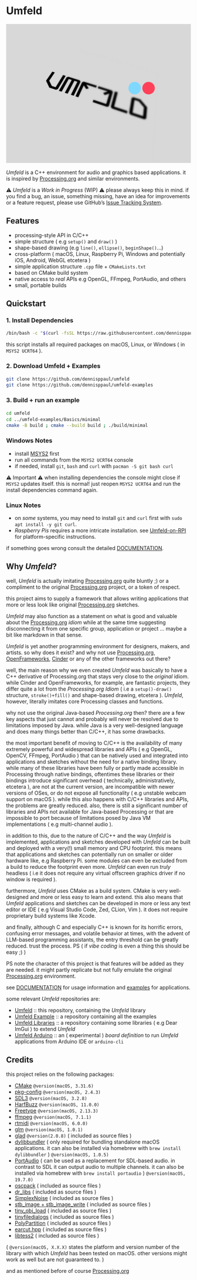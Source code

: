 # Umfeld

![umfeld-logotype-3D](assets/umfeld-logotype-3D.png)

*Umfeld* is a C++ environment for audio and graphics based applications. it is inspired by [Processing.org](https://processing.org) and similar environments.

⚠️ *Umfeld* is a *Work in Progress* (WIP) ⚠️ please always keep this in mind. if you find a bug, an issue, something missing, have an idea for improvements or a feature request, please use GitHub’s [Issue Tracking System](https://github.com/dennisppaul/umfeld/issues).

## Features

- processing-style API in C/C++
- simple structure ( e.g `setup()` and `draw()` )
- shape-based drawing (e.g `line()`, `ellipse()`, `beginShape()`…)
- cross-platform ( macOS, Linux, Raspberry Pi, Windows and potentially iOS, Android, WebGL etcetera )
- simple application structure `.cpp` file + `CMakeLists.txt`
- based on CMake build system
- native access to *real* APIs e.g OpenGL, FFmpeg, PortAudio, and others
- small, portable builds

## Quickstart

### 1. Install Dependencies

```sh
/bin/bash -c "$(curl -fsSL https://raw.githubusercontent.com/dennisppaul/umfeld/refs/heads/main/install.sh)"
```

this script installs all required packages on macOS, Linux, or Windows ( in `MSYS2 UCRT64` ).

### 2. Download Umfeld + Examples

```sh
git clone https://github.com/dennisppaul/umfeld
git clone https://github.com/dennisppaul/umfeld-examples
```

### 3. Build + run an example

```sh
cd umfeld
cd ../umfeld-examples/Basics/minimal
cmake -B build ; cmake --build build ; ./build/minimal
```

### Windows Notes

- install [MSYS2](https://www.msys2.org/) first
- run all commands from the `MSYS2 UCRT64` console
- if needed, install `git`, `bash` and `curl` with `pacman -S git bash curl`
 
⚠️ Important ⚠️ when installing dependencies the console might close if `MSYS2` updates itself. this is normal! just reopen `MSYS2 UCRT64` and run the install dependencies command again.

### Linux Notes

- on *some* systems, you may need to install `git` and `curl` first with `sudo apt install -y git curl`. 
- *Raspberry Pis* requires a more intricate installation. see [Umfeld-on-RPI](documentation/Umfeld-on-RPI.md) for platform-specific instructions.

if something goes wrong consult the detailed [DOCUMENTATION](documentation/DOCUMENTATION.md).

## Why *Umfeld*?

well, *Umfeld* is actually imitating [Processing.org](https://processing.org) quite bluntly ;) or a compliment to the original [Processing.org](https://processing.org) project, or a token of respect.

this project aims to supply a framework that allows writing applications that more or less look like original [Processing.org](https://processing.org) sketches.

*Umfeld* may also function as a statement on what is good and valuable about the [Processing.org](https://processing.org) *idiom* while at the same time suggesting disconnecting it from one specific group, application or project … maybe a bit like markdown in that sense.

*Umfeld* is yet another programming environment for designers, makers, and artists. so why does it exist? and why not use [Processing.org](https://processing.org), [OpenFrameworks](https://openframeworks.cc), [Cinder](https://libcinder.org) or any of the other frameworks out there?

well, the main reason why we even created *Umfeld* was basically to have a C++ derivative of Processing.org that stays very close to the *original* idiom. while Cinder and OpenFrameworks, for example, are fantastic projects, they differ quite a lot from the *Processing.org Idiom* ( i.e a `setup()-draw()` structure, `stroke()+fill()` and shape-based drawing, etcetera ). *Umfeld*, however, literally imitates core Processing classes and functions.

why not use the original Java-based *Processing.org* then? there are a few key aspects that just cannot and probably will never be resolved due to limitations imposed by Java. while Java is a very well-designed language and does many things better than C/C++, it has some drawbacks.

the most important benefit of moving to C/C++ is the availability of many extremely powerful and widespread libraries and APIs ( e.g OpenGL, OpenCV, FFmpeg, PortAudio ) that can be natively used and integrated into applications and sketches without the need for a native binding library. while many of these libraries have been fully or partly made accessible in Processing through native bindings, oftentimes these libraries or their bindings introduce significant overhead ( technically, administratively, etcetera ), are not at the current version, are incompatible with newer versions of OSes, or do not expose all functionality ( e.g unstable webcam support on macOS ). while this also happens with C/C++ libraries and APIs, the problems are greatly reduced. also, there is still a significant number of libraries and APIs not available for Java-based Processing or that are impossible to port because of limitations posed by Java VM implementations ( e.g multi-channel audio ).

in addition to this, due to the nature of C/C++ and the way *Umfeld* is implemented, applications and sketches developed with *Umfeld* can be built and deployed with a very(!) small memory and CPU footprint. this means that applications and sketches can potentially run on smaller or older hardware like, e.g Raspberry Pi. some modules can even be excluded from a build to reduce the footprint even more. *Umfeld* can even run *truly* headless ( i.e it does not require any virtual offscreen graphics driver if no window is required ).

furthermore, *Umfeld* uses CMake as a build system. CMake is very well-designed and more or less easy to learn and extend. this also means that *Umfeld* applications and sketches can be developed in more or less any text editor or IDE ( e.g Visual Studio Code, Zed, CLion, Vim ). it does not require proprietary build systems like Xcode.

and finally, although C and especially C++ is known for its horrific errors, confusing error messages, and volatile behavior at times, with the advent of LLM-based programming assistants, the entry threshold can be greatly reduced. trust the process. PS ( if *vibe coding* is even a thing this should be easy ;) )

PS note the character of this project is that features will be added as they are needed. it might partly replicate but not fully emulate the original [Processing.org](https://processing.org) environment.

see [DOCUMENTATION](documentation/DOCUMENTATION.md) for usage information and [examples](https://github.com/dennisppaul/umfeld-examples) for applications.

some relevant *Umfeld* repositories are:

- [Umfeld](https://github.com/dennisppaul/umfeld) :: this repository, containing the *Umfeld* library
- [Umfeld Example](https://github.com/dennisppaul/umfeld-examples) :: a repository containing all the examples
- [Umfeld Libraries](https://github.com/dennisppaul/umfeld-libraries) :: a repository containing some libraries ( e.g Dear ImGui ) to extend *Umfeld*
- [Umfeld Arduino](https://github.com/dennisppaul/umfeld-arduino) :: an ( experimental ) *board definition* to run *Umfeld* applications from Arduino IDE or `arduino-cli`

## Credits

this project relies on the following packages:

- [CMake](https://cmake.org/) `@version(macOS, 3.31.6)`
- [pkg-config](https://www.freedesktop.org/wiki/Software/pkg-config/) `@version(macOS, 2.4.3)`
- [SDL3](https://www.libsdl.org) `@version(macOS, 3.2.8)`
- [HarfBuzz](https://github.com/harfbuzz/harfbuzz) `@version(macOS, 11.0.0)`
- [Freetype](https://www.freetype.org/) `@version(macOS, 2.13.3)`
- [ffmpeg](https://ffmpeg.org) `@version(macOS, 7.1.1)`
- [rtmidi](https://github.com/thestk/rtmidi) `@version(macOS, 6.0.0)`
- [glm](https://glm.g-truc.net/) `@version(macOS, 1.0.1)`
- [glad](https://github.com/Dav1dde/glad) `@version(2.0.8)` ( included as source files )
- [dylibbundler](https://github.com/auriamg/macdylibbundler) ( only required for bundling standalone macOS applications. it can also be installed via homebrew with `brew install dylibbundler` ) `@version(macOS, 1.0.5)`
- [PortAudio](https://www.portaudio.com) ( can be used as a replacement for SDL-based audio. in contrast to SDL it can output audio to multiple channels. it can also be installed via homebrew with `brew install portaudio` ) `@version(macOS, 19.7.0)`
- [oscpack](http://www.rossbencina.com/code/oscpack) ( included as source files )
- [dr_libs](https://github.com/mackron/dr_libs) ( included as source files )
- [SimplexNoise](https://github.com/SRombauts/SimplexNoise) ( included as source files )
- [stb_image + stb_image_write](https://github.com/nothings/stb) ( included as source files )
- [tiny_obj_load](https://github.com/tinyobjloader/tinyobjloader) ( included as source files )
- [tinyfiledialogs](https://sourceforge.net/projects/tinyfiledialogs/) ( included as source files )
- [PolyPartition](https://github.com/ivanfratric/polypartition) ( included as source files )
- [earcut.hpp](https://github.com/mapbox/earcut.hpp) ( included as source files )
- [libtess2](https://github.com/memononen/libtess2) ( included as source files )

( `@version(macOS, X.X.X)` states the platform and version number of the library with which *Umfeld* has been tested on macOS. other versions might work as well but are not guaranteed to. )

and as mentioned before of course [Processing.org](https://processing.org)
